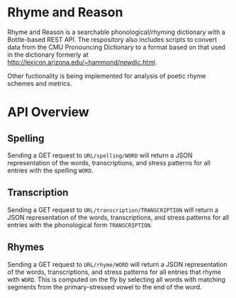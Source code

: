 # Rhyme and Reason

Rhyme and Reason is a searchable phonological/rhyming dictionary with a Bottle-based REST API. The respository also includes scripts to convert data from the CMU Pronouncing Dictionary to a format based on that used in the dictionary formerly at http://lexicon.arizona.edu/~hammond/newdic.html.

Other fuctionality is being implemented for analysis of poetic rhyme schemes and metrics.

# API Overview

## Spelling

Sending a GET request to `URL/spelling/WORD` will return a JSON representation of the words, transcriptions, and stress patterns for all entries with the spelling `WORD`.


## Transcription

Sending a GET request to `URL/transcription/TRANSCRIPTION` will return a JSON representation of the words, transcriptions, and stress patterns for all entries with the phonological form `TRANSCRIPTION`.


## Rhymes

Sending a GET request to `URL/rhyme/WORD` will return a JSON representation of the words, transcriptions, and stress patterns for all entries that rhyme with `WORD`. This is computed on the fly by selecting all words with matching segments from the primary-stressed vowel to the end of the word.
